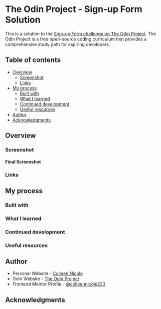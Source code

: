 # The Odin Project - Sign-up Form Solution 

This is a solution to the [Sign-up Form challenge on The Odin Project](https://www.theodinproject.com/lessons/node-path-intermediate-html-and-css-sign-up-form). The Odin Project is a free open-source coding curriculum that provides a comprehensive study path for aspiring developers. 

## Table of contents

- [Overview](#overview)
  - [Screenshot](#screenshot)
  - [Links](#links)
- [My process](#my-process)
  - [Built with](#built-with)
  - [What I learned](#what-i-learned)
  - [Continued development](#continued-development)
  - [Useful resources](#useful-resources)
- [Author](#author)
- [Acknowledgments](#acknowledgments)

## Overview

### Screenshot

#### Final Screenshot



### Links



## My process

### Built with



### What I learned



### Continued development



### Useful resources



## Author

- Personal Website - [Colleen Nicole](https://www.colleennicole.com)
- Odin Website - [The Odin Project](https://www.theodinproject.com)
- Frontend Mentor Profile - [@colleennicole223](https://www.frontendmentor.io/profile/colleennicole223)


## Acknowledgments
